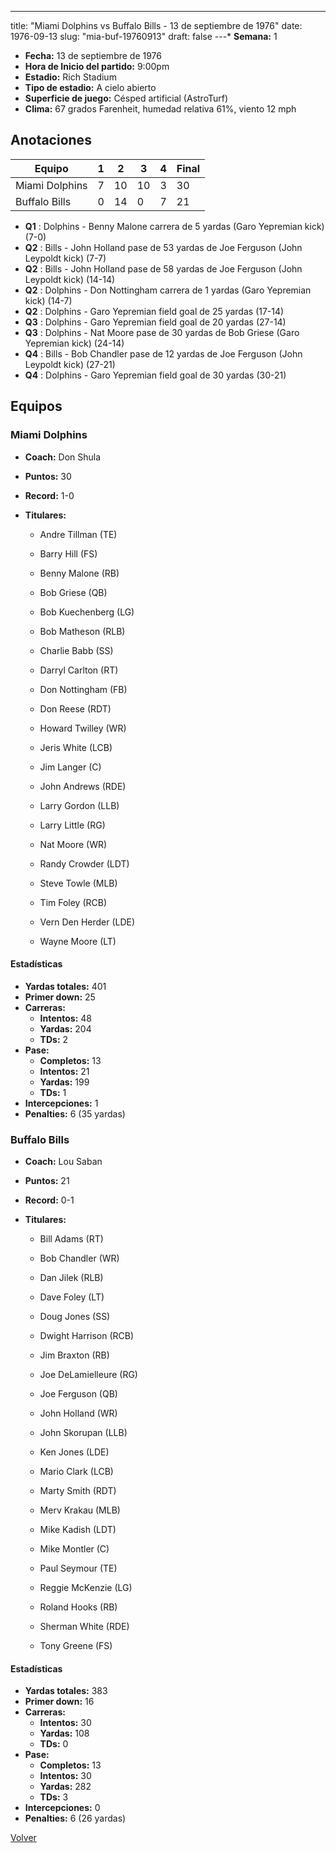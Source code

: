 ---
title: "Miami Dolphins vs Buffalo Bills - 13 de septiembre de 1976"
date: 1976-09-13
slug: "mia-buf-19760913"
draft: false
---* **Semana:** 1
* **Fecha:** 13 de septiembre de 1976
* **Hora de Inicio del partido:** 9:00pm
* **Estadio:** Rich Stadium
* **Tipo de estadio:** A cielo abierto
* **Superficie de juego:** Césped artificial (AstroTurf)
* **Clima:** 67 grados Farenheit, humedad relativa 61%, viento 12 mph




## Anotaciones
| Equipo | 1 | 2 | 3 | 4 | Final |
|--------|---|---|---|---|-------|
| Miami Dolphins  | 7 | 10 | 10 | 3  | 30 |
| Buffalo Bills  | 0 | 14 | 0 | 7  | 21 |
* **Q1** : Dolphins - Benny Malone carrera de 5 yardas (Garo Yepremian kick) (7-0)
* **Q2** : Bills - John Holland pase de 53 yardas de Joe Ferguson (John Leypoldt kick) (7-7)
* **Q2** : Bills - John Holland pase de 58 yardas de Joe Ferguson (John Leypoldt kick) (14-14)
* **Q2** : Dolphins - Don Nottingham carrera de 1 yardas (Garo Yepremian kick) (14-7)
* **Q2** : Dolphins - Garo Yepremian field goal de 25 yardas (17-14)
* **Q3** : Dolphins - Garo Yepremian field goal de 20 yardas (27-14)
* **Q3** : Dolphins - Nat Moore pase de 30 yardas de Bob Griese (Garo Yepremian kick) (24-14)
* **Q4** : Bills - Bob Chandler pase de 12 yardas de Joe Ferguson (John Leypoldt kick) (27-21)
* **Q4** : Dolphins - Garo Yepremian field goal de 30 yardas (30-21)


## Equipos


### Miami Dolphins
* **Coach:** Don Shula
* **Puntos:** 30
* **Record:** 1-0
* **Titulares:** 

  * Andre Tillman (TE) 

  * Barry Hill (FS) 

  * Benny Malone (RB) 

  * Bob Griese (QB) 

  * Bob Kuechenberg (LG) 

  * Bob Matheson (RLB) 

  * Charlie Babb (SS) 

  * Darryl Carlton (RT) 

  * Don Nottingham (FB) 

  * Don Reese (RDT) 

  * Howard Twilley (WR) 

  * Jeris White (LCB) 

  * Jim Langer (C) 

  * John Andrews (RDE) 

  * Larry Gordon (LLB) 

  * Larry Little (RG) 

  * Nat Moore (WR) 

  * Randy Crowder (LDT) 

  * Steve Towle (MLB) 

  * Tim Foley (RCB) 

  * Vern Den Herder (LDE) 

  * Wayne Moore (LT) 

#### Estadísticas
* **Yardas totales:** 401
* **Primer down:** 25
* **Carreras:**
  * **Intentos:** 48
  * **Yardas:** 204
  * **TDs:** 2
* **Pase:**
  * **Completos:** 13
  * **Intentos:** 21
  * **Yardas:** 199
  * **TDs:** 1
* **Intercepciones:** 1
* **Penalties:** 6 (35 yardas)

### Buffalo Bills
* **Coach:** Lou Saban
* **Puntos:** 21
* **Record:** 0-1
* **Titulares:** 

  * Bill Adams (RT) 

  * Bob Chandler (WR) 

  * Dan Jilek (RLB) 

  * Dave Foley (LT) 

  * Doug Jones (SS) 

  * Dwight Harrison (RCB) 

  * Jim Braxton (RB) 

  * Joe DeLamielleure (RG) 

  * Joe Ferguson (QB) 

  * John Holland (WR) 

  * John Skorupan (LLB) 

  * Ken Jones (LDE) 

  * Mario Clark (LCB) 

  * Marty Smith (RDT) 

  * Merv Krakau (MLB) 

  * Mike Kadish (LDT) 

  * Mike Montler (C) 

  * Paul Seymour (TE) 

  * Reggie McKenzie (LG) 

  * Roland Hooks (RB) 

  * Sherman White (RDE) 

  * Tony Greene (FS) 

#### Estadísticas
* **Yardas totales:** 383
* **Primer down:** 16
* **Carreras:**
  * **Intentos:** 30
  * **Yardas:** 108
  * **TDs:** 0
* **Pase:**
  * **Completos:** 13
  * **Intentos:** 30
  * **Yardas:** 282
  * **TDs:** 3
* **Intercepciones:** 0
* **Penalties:** 6 (26 yardas)


[Volver](/historia/1976)
